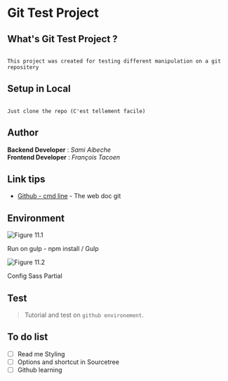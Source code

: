 # Git Test Project

## What's Git Test Project ?

```

This project was created for testing different manipulation on a git repositery

```


## Setup in Local

```

Just clone the repo (C'est tellement facile)

```

## Author 

**Backend Developer**   : *Sami Aibeche*<br/>
**Frontend Developer**  : *François Tacoen*


## Link tips

* [Github - cmd line](https://gist.github.com/aquelito/8596717) - The web doc git


## Environment
        
![Figure 11.1][1]

[1]: https://www.carlisleccw.com/_images/double-arrow-right.png
Run on gulp - npm install / Gulp

![Figure 11.2][2]

[2]: https://www.carlisleccw.com/_images/double-arrow-right.png
Config Sass Partial

## Test

> Tutorial and test on `github environement`.

## To do list

- [ ] Read me Styling
- [ ] Options and shortcut in Sourcetree
- [ ] Github learning
